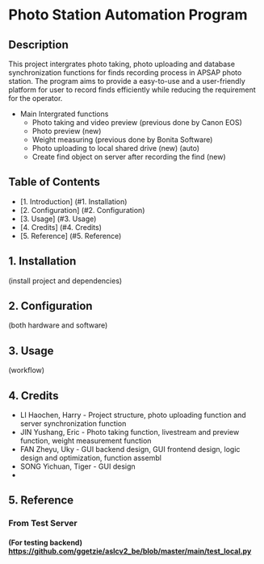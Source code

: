 # Photo Station Automation Program 
## Description
This project intergrates photo taking, photo uploading and database synchronization functions for finds recording process in APSAP photo station. The program aims to provide a easy-to-use and a user-friendly platform for user to record finds efficiently while reducing the requirement for the operator.
&nbsp;
* Main Intergrated functions
  * Photo taking and video preview (previous done by Canon EOS)
  * Photo preview (new)
  * Weight measuring (previous done by Bonita Software)
  * Photo uploading to local shared drive (new) (auto)
  * Create find object on server after recording the find (new)
&nbsp;
## Table of Contents
* [1. Introduction] (#1. Installation)
* [2. Configuration] (#2. Configuration)
* [3. Usage] (#3. Usage)
* [4. Credits] (#4. Credits)
* [5. Reference] (#5. Reference)
&nbsp;
## 1. Installation 
(install project and dependencies)

## 2. Configuration 
(both hardware and software)
## 3. Usage
(workflow)
## 4. Credits
* LI Haochen, Harry - Project structure, photo uploading function and server synchronization function
* JIN Yushang, Eric - Photo taking function, livestream and preview function, weight measurement function
* FAN Zheyu, Uky - GUI backend design, GUI frontend design, logic design and optimization, function assembl
* SONG Yichuan, Tiger - GUI design
* &nbsp;
## 5. Reference
### From Test Server 
#### (For testing backend) https://github.com/ggetzie/aslcv2_be/blob/master/main/test_local.py

